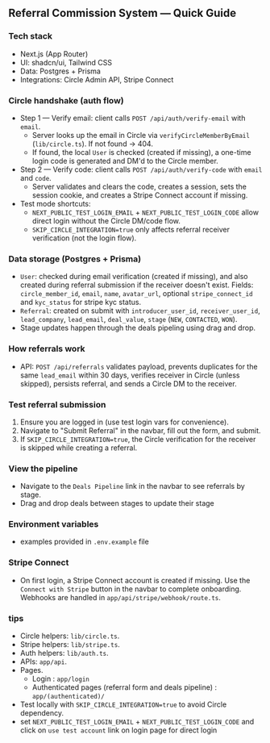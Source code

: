 ## Referral Commission System — Quick Guide

### Tech stack
- Next.js (App Router)
- UI: shadcn/ui, Tailwind CSS
- Data: Postgres + Prisma
- Integrations: Circle Admin API, Stripe Connect

### Circle handshake (auth flow)
- Step 1 — Verify email: client calls `POST /api/auth/verify-email` with `email`.
  - Server looks up the email in Circle via `verifyCircleMemberByEmail` (`lib/circle.ts`). If not found → 404.
  - If found, the local `User` is checked (created if missing), a one-time login code is generated and DM'd to the Circle member.
- Step 2 — Verify code: client calls `POST /api/auth/verify-code` with `email` and `code`.
  - Server validates and clears the code, creates a session, sets the session cookie, and creates a Stripe Connect account if missing.
- Test mode shortcuts:
  - `NEXT_PUBLIC_TEST_LOGIN_EMAIL` + `NEXT_PUBLIC_TEST_LOGIN_CODE` allow direct login without the Circle DM/code flow.
  - `SKIP_CIRCLE_INTEGRATION=true` only affects referral receiver verification (not the login flow).

### Data storage (Postgres + Prisma)
- `User`: checked during email verification (created if missing), and also created during referral submission if the receiver doesn't exist. Fields: `circle_member_id`, `email`, `name`, `avatar_url`, optional `stripe_connect_id` and `kyc_status` for stripe kyc status.
- `Referral`: created on submit with `introducer_user_id`, `receiver_user_id`, `lead_company`, `lead_email`, `deal_value`, `stage` (`NEW`, `CONTACTED`, `WON`).
- Stage updates happen through the deals pipeling using drag and drop.

### How referrals work
- API: `POST /api/referrals` validates payload, prevents duplicates for the same `lead_email` within 30 days, verifies receiver in Circle (unless skipped), persists referral, and sends a Circle DM to the receiver.

### Test referral submission
1) Ensure you are logged in (use test login vars for convenience).
2) Navigate to "Submit Referral" in the navbar, fill out the form, and submit.
3) If `SKIP_CIRCLE_INTEGRATION=true`, the Circle verification for the receiver is skipped while creating a referral.

### View the pipeline
- Navigate to the `Deals Pipeline` link in the navbar to see referrals by stage.
- Drag and drop deals between stages to update their stage

### Environment variables
- examples provided in  `.env.example` file

### Stripe Connect
- On first login, a Stripe Connect account is created if missing. Use the `Connect with Stripe` button in the navbar to complete onboarding. Webhooks are handled in `app/api/stripe/webhook/route.ts`.

### tips
- Circle helpers: `lib/circle.ts`.
- Stripe helpers: `lib/stripe.ts`.
- Auth helpers: `lib/auth.ts`.
- APIs: `app/api`.
- Pages.
    - Login : `app/login`
    - Authenticated pages (referral form and deals pipeline) : `app/(authenticated)/`
- Test locally with `SKIP_CIRCLE_INTEGRATION=true` to avoid Circle dependency.
- set `NEXT_PUBLIC_TEST_LOGIN_EMAIL` + `NEXT_PUBLIC_TEST_LOGIN_CODE` and click on `use test account` link on login page for direct login

